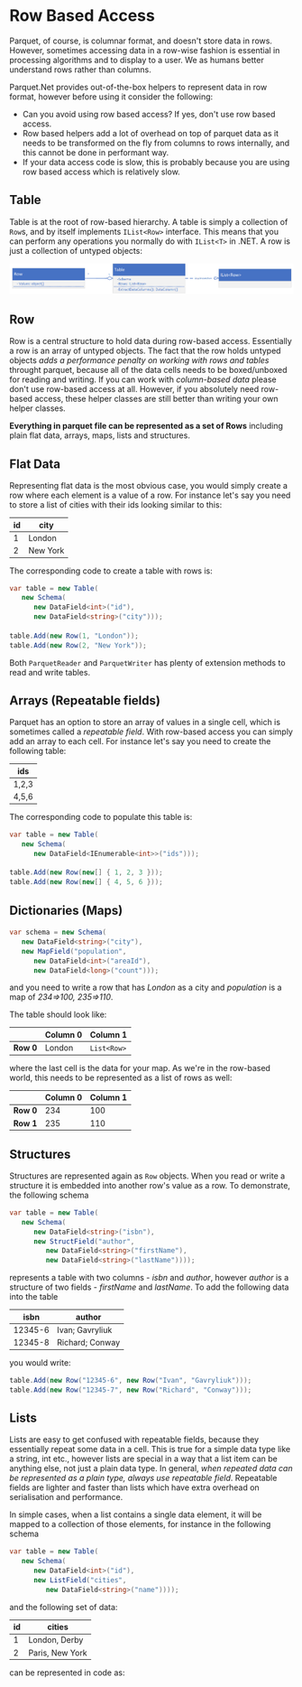 # Row Based Access

Parquet, of course, is columnar format, and doesn't store data in rows. However, sometimes accessing data in a row-wise fashion is essential in processing algorithms and to display to a user. We as humans better understand rows rather than columns.

Parquet.Net provides out-of-the-box helpers to represent data in row format, however before using it consider the following:

- Can you avoid using row based access? If yes, don't use row based access. 
- Row based helpers add a lot of overhead on top of parquet data as it needs to be transformed on the fly from columns to rows internally, and this cannot be done in performant way.
- If your data access code is slow, this is probably because you are using row based access which is relatively slow.

## Table

Table is at the root of row-based hierarchy. A table is simply a collection of `Row`s, and by itself implements `IList<Row>` interface. This means that you can perform any operations you normally do with `IList<T>` in .NET. A row is just a collection of untyped objects:

![Rows General](img/rows-general.png)

## Row

Row is a central structure to hold data during row-based access. Essentially a row is an array of untyped objects. The fact that the row holds untyped objects *adds a performance penalty on working with rows and tables* throught parquet, because all of the data cells needs to be boxed/unboxed for reading and writing. If you can work with *column-based data* please don't use row-based access at all. However, if you absolutely need row-based access, these helper classes are still better than writing your own helper classes.

**Everything in parquet file can be represented as a set of Rows** including plain flat data, arrays, maps, lists and structures.

## Flat Data

Representing flat data is the most obvious case, you would simply create a row where each element is a value of a row. For instance let's say you need to store a list of cities with their ids looking similar to this:

|id|city|
|--|----|
|1|London|
|2|New York|

The corresponding code to create a table with rows is:

```csharp
var table = new Table(
   new Schema(
      new DataField<int>("id"),
      new DataField<string>("city")));

table.Add(new Row(1, "London"));
table.Add(new Row(2, "New York"));
```

Both `ParquetReader` and `ParquetWriter` has plenty of extension methods to read and write tables.

## Arrays (Repeatable fields)

Parquet has an option to store an array of values in a single cell, which is sometimes called a *repeatable field*. With row-based access you can simply add an array to each cell. For instance let's say you need to create the following table:

|ids|
|---|
|1,2,3|
|4,5,6|

The corresponding code to populate this table is:

```csharp
var table = new Table(
   new Schema(
      new DataField<IEnumerable<int>>("ids")));

table.Add(new Row(new[] { 1, 2, 3 }));
table.Add(new Row(new[] { 4, 5, 6 }));

```

## Dictionaries (Maps)

```csharp
var schema = new Schema(
   new DataField<string>("city"),
   new MapField("population",
      new DataField<int>("areaId"),
      new DataField<long>("count")));
```

and you need to write a row that has *London* as a city and *population* is a map of *234=>100, 235=>110*.

The table should look like:

|         |Column 0|Column 1|
|---------|--------|--------|
|**Row 0**|London|`List<Row>`|

where the last cell is the data for your map. As we're in the row-based world, this needs to be represented as a list of rows as well:

|         |Column 0|Column 1|
|---------|--------|--------|
|**Row 0**|234|100|
|**Row 1**|235|110|

## Structures

Structures are represented again as `Row` objects. When you read or write a structure it is embedded into another row's value as a row. To demonstrate, the following schema

```csharp
var table = new Table(
   new Schema(
      new DataField<string>("isbn"),
      new StructField("author",
         new DataField<string>("firstName"),
         new DataField<string>("lastName"))));
```

represents a table with two columns - *isbn* and *author*, however *author* is a structure of two fields - *firstName* and *lastName*. To add the following data into the table

|isbn|author|
|----|------|
|12345-6|Ivan; Gavryliuk|
|12345-8|Richard; Conway|

you would write:

```csharp
table.Add(new Row("12345-6", new Row("Ivan", "Gavryliuk")));
table.Add(new Row("12345-7", new Row("Richard", "Conway")));
```

## Lists

Lists are easy to get confused with repeatable fields, because they essentially repeat some data in a cell. This is true for a simple data type like a string, int etc., however lists are special in a way that a list item can be anything else, not just a plain data type. In general, *when repeated data can be represented as a plain type, always use repeatable field*. Repeatable fields are lighter and faster than lists which have extra overhead on serialisation and performance.

In simple cases, when a list contains a single data element, it will be mapped to a collection of those elements, for instance in the following schema

```csharp
var table = new Table(
   new Schema(
      new DataField<int>("id"),
      new ListField("cities",
         new DataField<string>("name"))));
```

and the following set of data:

|id|cities|
|--|------|
|1|London, Derby|
|2|Paris, New York|

can be represented in code as:

```csharp

```
